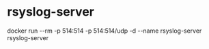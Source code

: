 # rsyslog-server

docker run --rm -p 514:514 -p 514:514/udp -d --name rsyslog-server rsyslog-server
